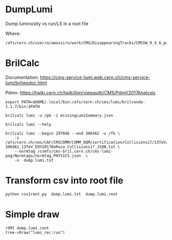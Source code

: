# DumpLumi
Dump luminosity vs run/LS in a root file

Where:

    /afs/cern.ch/user/a/amassiro/work/CMG/DisappearingTracks/CMSSW_9_4_6_patch1/src/DumpLumi
 
 
BrilCalc
====

Documentation: https://cms-service-lumi.web.cern.ch/cms-service-lumi/brilwsdoc.html

Pdmv: https://twiki.cern.ch/twiki/bin/viewauth/CMS/PdmV2017Analysis



    export PATH=$HOME/.local/bin:/afs/cern.ch/cms/lumi/brilconda-1.1.7/bin:$PATH
    
    brilcalc lumi -u /pb -i missingLumiSummary.json
    
    brilcalc lumi --help
    
    brilcalc lumi --begin 297046 --end 306462 -u /fb \
        -i /afs/cern.ch/cms/CAF/CMSCOMM/COMM_DQM/certification/Collisions17/13TeV/ReReco/Cert_294927-306462_13TeV_EOY2017ReReco_Collisions17_JSON.txt \
        --normtag /cvmfs/cms-bril.cern.ch/cms-lumi-pog/Normtags/normtag_PHYSICS.json  \
        -o  dump.lumi.txt

        
Transform csv into root file
====

    python csv2root.py  dump.lumi.txt  dump.lumi.root

    
Simple draw
====

    r99t dump.lumi.root
    tree->Draw("lumi_rec:run")


